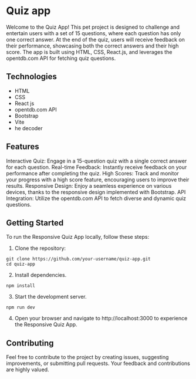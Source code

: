 # Quiz app

Welcome to the Quiz App! This pet project is designed to challenge and entertain users with a set of 15 questions, where each question has only one correct answer. At the end of the quiz, users will receive feedback on their performance, showcasing both the correct answers and their high score. The app is built using HTML, CSS, React.js, and leverages the opentdb.com API for fetching quiz questions.

## Technologies

- HTML
- CSS
- React js
- opentdb.com API
- Bootstrap
- Vite
- he decoder

## Features

Interactive Quiz: Engage in a 15-question quiz with a single correct answer for each question.
Real-time Feedback: Instantly receive feedback on your performance after completing the quiz.
High Scores: Track and monitor your progress with a high score feature, encouraging users to improve their results.
Responsive Design: Enjoy a seamless experience on various devices, thanks to the responsive design implemented with Bootstrap.
API Integration: Utilize the opentdb.com API to fetch diverse and dynamic quiz questions.

## Getting Started

To run the Responsive Quiz App locally, follow these steps:

1. Clone the repository:

```
git clone https://github.com/your-username/quiz-app.git
cd quiz-app
```

2. Install dependencies.

```
npm install
```

3. Start the development server.

```
npm run dev
```

4. Open your browser and navigate to http://localhost:3000 to experience the Responsive Quiz App.

## Contributing

Feel free to contribute to the project by creating issues, suggesting improvements, or submitting pull requests. Your feedback and contributions are highly valued.
